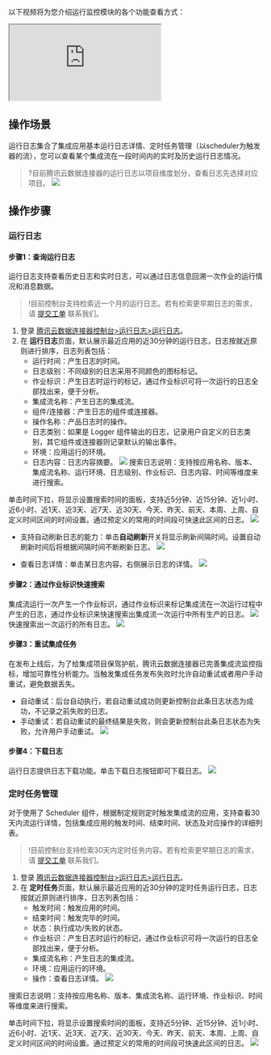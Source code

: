 以下视频将为您介绍运行监控模块的各个功能查看方式：
<div class="doc-video-mod"><iframe src="https://cloud.tencent.com/edu/learning/quick-play/3575-61929?source=gw.doc.media&withPoster=1&notip=1"></iframe></div>


## 操作场景
运行日志集合了集成应用基本运行日志详情、定时任务管理（以scheduler为触发器的流），您可以查看某个集成流在一段时间内的实时及历史运行日志情况。
>?目前腾讯云数据连接器的运行日志以项目维度划分，查看日志先选择对应项目。
>![](https://qcloudimg.tencent-cloud.cn/raw/9850e518a68ceed6945fecefcabf009d.png)

## 操作步骤



### 运行日志

#### 步骤1：查询运行日志
运行日志支持查看历史日志和实时日志，可以通过日志信息回溯一次作业的运行情况和消息数据。
>!目前控制台支持检索近一个月的运行日志。若有检索更早期日志的需求，请 [提交工单](https://console.cloud.tencent.com/workorder/category) 联系我们。
>
1. 登录 [腾讯云数据连接器控制台>运行日志>运行日志](https://console.cloud.tencent.com/eis/log)。
2. 在 **运行日志**页面，默认展示最近应用的近30分钟的运行日志，日志按就近原则进行排序，日志列表包括：
	- 运行时间：产生日志的时间。
	- 日志级别：不同级别的日志采用不同颜色的图标标记。
	- 作业标识：产生日志时运行的标记，通过作业标识可将一次运行的日志全部找出来，便于分析。
	- 集成流名称：产生日志的集成流。
	- 组件/连接器：产生日志的组件或连接器。
	- 操作名称：产品日志时的操作。
	- 日志类别：如果是 Logger 组件输出的日志，记录用户自定义的日志类别，其它组件或连接器则记录默认的输出事件。
	- 环境：应用运行的环境。
	- 日志内容：日志内容摘要。
	![](https://qcloudimg.tencent-cloud.cn/raw/d7eba3750686cd77e444b8de4e048e0d.png)
搜索日志说明：支持按应用名称、版本、集成流名称、运行环境、日志级别、作业标识、日志内容、时间等维度来进行搜索。

单击时间下拉，将显示设置搜索时间的面板，支持近5分钟、近15分钟、近1小时、近6小时、近1天、近3天、近7天、近30天、今天、昨天、前天、本周、上周、自定义时间区间的时间设置。通过预定义的常用的时间段可快速此区间的日志。
![](https://qcloudimg.tencent-cloud.cn/raw/a123ecdbc2d164e0387ac457a6d55cf6.png)

- 支持自动刷新日志的能力：单击**自动刷新**开关将显示刷新间隔时间。设置自动刷新时间后将根据间隔时间不断刷新日志。
![](https://qcloudimg.tencent-cloud.cn/raw/8e6e8e81885cc9574ce5478fdb285559.png)

- 查看日志详情：单击某日志内容，右侧展示日志的详情。
![](https://qcloudimg.tencent-cloud.cn/raw/e4ff0b6f7443e0c2a9d5ed18b6f311c3.png)


#### 步骤2：通过作业标识快速搜索
集成流运行一次产生一个作业标识，通过作业标识来标记集成流在一次运行过程中产生的日志，通过作业标识来快速搜索出集成流一次运行中所有生产的日志。
![](https://qcloudimg.tencent-cloud.cn/raw/049e27158c25a0ddef43157a679d18ad.png)
快速搜索出一次运行的所有日志。
![](https://qcloudimg.tencent-cloud.cn/raw/62b110287331dbf27e4ab10f27d9a045.png)

#### 步骤3：重试集成任务
在发布上线后，为了给集成项目保驾护航，腾讯云数据连接器已完善集成流监控指标，增加可靠性分析能力。当触发集成任务发布失败时允许自动重试或者用户手动重试，避免数据丢失。
- 自动重试：后台自动执行，若自动重试成功则更新控制台此条日志状态为成功，不记录之前失败的日志。
- 手动重试：若自动重试的最终结果是失败，则会更新控制台此条日志状态为失败，允许用户手动重试。
![](https://qcloudimg.tencent-cloud.cn/raw/f8ac9b7579d92a6e1b1bf07a592a24d1.png)


#### 步骤4：下载日志
运行日志提供日志下载功能。单击下载日志按钮即可下载日志。
![](https://qcloudimg.tencent-cloud.cn/raw/cbf47c57ed56924c03b7b96e3bff3880.png)



### 定时任务管理

对于使用了 Scheduler 组件，根据制定规则定时触发集成流的应用，支持查看30天内流运行详情，包括集成应用的触发时间、结束时间、状态及对应操作的详细列表。  
>!目前控制台支持检索30天内定时任务内容。若有检索更早期日志的需求，请 [提交工单](https://console.cloud.tencent.com/workorder/category) 联系我们。
>
1.  登录 [腾讯云数据连接器控制台>运行日志>运行日志](https://console.cloud.tencent.com/eis/log)。
2. 在 **定时任务**页面，默认展示最近应用的近30分钟的定时任务运行日志，日志按就近原则进行排序，日志列表包括：
	- 触发时间：触发应用的时间。
	- 结束时间：触发完毕的时间。
	- 状态：执行成功/失败的状态。
	- 作业标识：产生日志时运行的标记，通过作业标识可将一次运行的日志全部找出来，便于分析。
	- 集成流名称：产生日志的集成流。
	- 环境：应用运行的环境。
	- 操作：查看日志详情。
	![](https://qcloudimg.tencent-cloud.cn/raw/c98c3a72cde43a9d7088660dea20490a.png)
	
搜索日志说明：支持按应用名称、版本、集成流名称、运行环境、作业标识、时间等维度来进行搜索。

单击时间下拉，将显示设置搜索时间的面板，支持近5分钟、近15分钟、近1小时、近6小时、近1天、近3天、近7天、近30天、今天、昨天、前天、本周、上周、自定义时间区间的时间设置。通过预定义的常用的时间段可快速此区间的日志。
![](https://qcloudimg.tencent-cloud.cn/raw/3bea3e609500a1ac08b57b4346ff6089.png)


